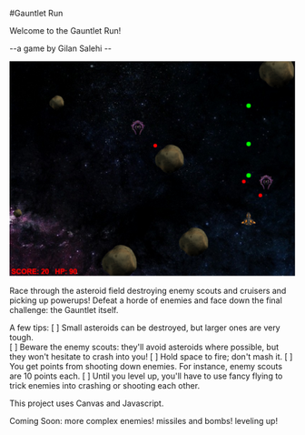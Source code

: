 #Gauntlet Run

Welcome to the Gauntlet Run!

--a game by Gilan Salehi --

[GauntletRun]: www.gilansalehi.com/Asteroids2

![GauntletRun](Asteroids/assets/GauntletRun.PNG)

Race through the asteroid field destroying enemy scouts and cruisers and picking up powerups!  Defeat a horde of enemies and face down the final challenge: the Gauntlet itself.

A few tips:
[ ] Small asteroids can be destroyed, but larger ones are very tough.  
[ ] Beware the enemy scouts: they'll avoid asteroids where possible, but they won't hesitate to crash into you!
[ ] Hold space to fire; don't mash it.
[ ] You get points from shooting down enemies.  For instance, enemy scouts are 10 points each.
[ ] Until you level up, you'll have to use fancy flying to trick enemies into crashing or shooting each other.

This project uses Canvas and Javascript.

Coming Soon:
more complex enemies!
missiles and bombs!
leveling up!

[linkedin]: www.linkedin.com/in/gilansalehi
[profile]: www.gilansalehi.com
[play now]: www.gilansalehi.com/Asteroids2
